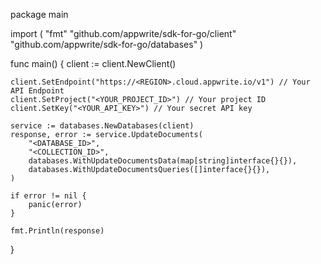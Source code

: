 package main

import (
    "fmt"
    "github.com/appwrite/sdk-for-go/client"
    "github.com/appwrite/sdk-for-go/databases"
)

func main() {
    client := client.NewClient()

    client.SetEndpoint("https://<REGION>.cloud.appwrite.io/v1") // Your API Endpoint
    client.SetProject("<YOUR_PROJECT_ID>") // Your project ID
    client.SetKey("<YOUR_API_KEY>") // Your secret API key

    service := databases.NewDatabases(client)
    response, error := service.UpdateDocuments(
        "<DATABASE_ID>",
        "<COLLECTION_ID>",
        databases.WithUpdateDocumentsData(map[string]interface{}{}),
        databases.WithUpdateDocumentsQueries([]interface{}{}),
    )

    if error != nil {
        panic(error)
    }

    fmt.Println(response)
}
